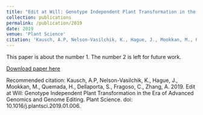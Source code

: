 ```yaml
---
title: "Edit at Will: Genotype Independent Plant Transformation in the Era of Advanced Genomics and Genome Editing"
collection: publications
permalink: /publication/2019
date: 2019
venue: 'Plant Science'
citation: 'Kausch, A.P, Nelson-Vasilchik, K., Hague, J., Mookkan, M., Quemada, H., Dellaporta, S., Fragoso, C., Zhang, A. 2019. Edit at Will: Genotype Independent Plant Transformation in the Era of Advanced Genomics and Genome Editing. Plant Science. doi: 10.1016/j.plantsci.2019.01.006'
---
```

This paper is about the number 1. The number 2 is left for future work.

[Download paper here](http://academicpages.github.io/files/paper1.pdf)

Recommended citation: Kausch, A.P, Nelson-Vasilchik, K., Hague, J., Mookkan, M., Quemada, H., Dellaporta, S., Fragoso, C., Zhang, A. 2019. Edit at Will: Genotype Independent Plant Transformation in the Era of Advanced Genomics and Genome Editing. Plant Science. doi: 10.1016/j.plantsci.2019.01.006.